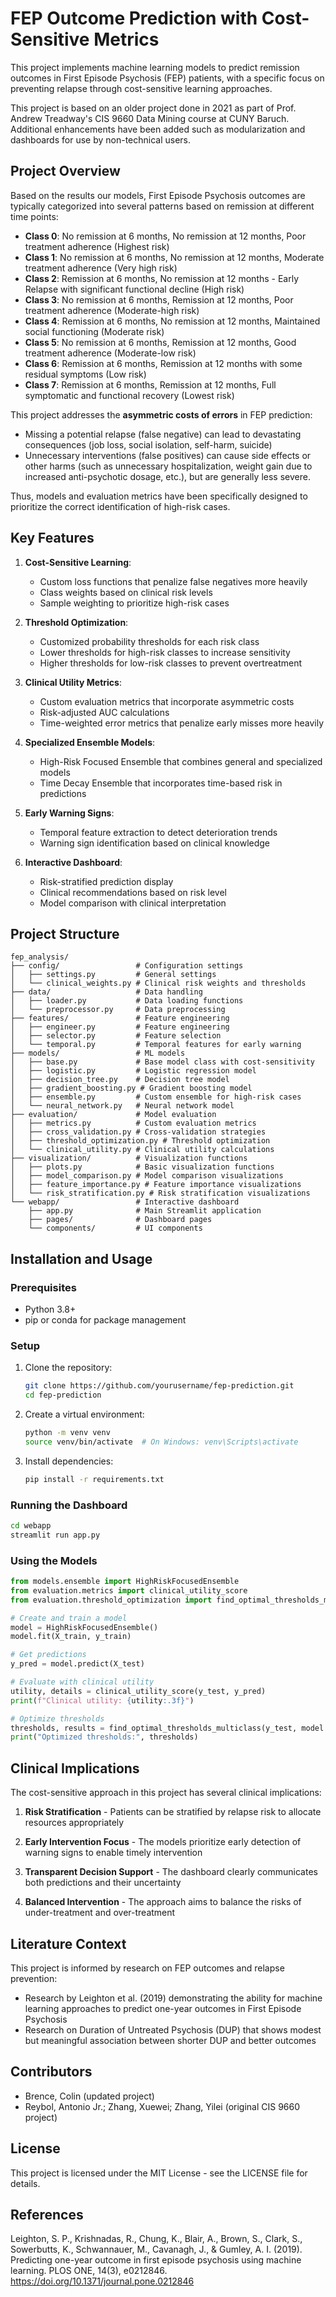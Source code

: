 # FEP Outcome Prediction with Cost-Sensitive Metrics

This project implements machine learning models to predict remission outcomes in First Episode Psychosis (FEP) patients, with a specific focus on preventing relapse through cost-sensitive learning approaches.

This project is based on an older project done in 2021 as part of Prof. Andrew Treadway's CIS 9660 Data Mining course at CUNY Baruch. Additional enhancements have been added such as modularization and dashboards for use by non-technical users. 

## Project Overview

Based on the results our models, First Episode Psychosis outcomes are typically categorized into several patterns based on remission at different time points:

- **Class 0**: No remission at 6 months, No remission at 12 months, Poor treatment adherence (Highest risk)
- **Class 1**: No remission at 6 months, No remission at 12 months, Moderate treatment adherence (Very high risk)
- **Class 2**: Remission at 6 months, No remission at 12 months - Early Relapse with significant functional decline (High risk)
- **Class 3**: No remission at 6 months, Remission at 12 months, Poor treatment adherence (Moderate-high risk)
- **Class 4**: Remission at 6 months, No remission at 12 months, Maintained social functioning (Moderate risk)
- **Class 5**: No remission at 6 months, Remission at 12 months, Good treatment adherence (Moderate-low risk)
- **Class 6**: Remission at 6 months, Remission at 12 months with some residual symptoms (Low risk)
- **Class 7**: Remission at 6 months, Remission at 12 months, Full symptomatic and functional recovery (Lowest risk)

This project addresses the **asymmetric costs of errors** in FEP prediction:

- Missing a potential relapse (false negative) can lead to devastating consequences (job loss, social isolation, self-harm, suicide)
- Unnecessary interventions (false positives) can cause side effects or other harms (such as unnecessary hospitalization, weight gain due to increased anti-psychotic dosage, etc.), but are generally less severe.

Thus, models and evaluation metrics have been specifically designed to prioritize the correct identification of high-risk cases.

## Key Features

1. **Cost-Sensitive Learning**:
   - Custom loss functions that penalize false negatives more heavily
   - Class weights based on clinical risk levels
   - Sample weighting to prioritize high-risk cases

2. **Threshold Optimization**:
   - Customized probability thresholds for each risk class
   - Lower thresholds for high-risk classes to increase sensitivity
   - Higher thresholds for low-risk classes to prevent overtreatment

3. **Clinical Utility Metrics**:
   - Custom evaluation metrics that incorporate asymmetric costs
   - Risk-adjusted AUC calculations
   - Time-weighted error metrics that penalize early misses more heavily

4. **Specialized Ensemble Models**:
   - High-Risk Focused Ensemble that combines general and specialized models
   - Time Decay Ensemble that incorporates time-based risk in predictions

5. **Early Warning Signs**:
   - Temporal feature extraction to detect deterioration trends
   - Warning sign identification based on clinical knowledge

6. **Interactive Dashboard**:
   - Risk-stratified prediction display
   - Clinical recommendations based on risk level
   - Model comparison with clinical interpretation

## Project Structure

```
fep_analysis/
├── config/                 # Configuration settings
│   ├── settings.py         # General settings
│   └── clinical_weights.py # Clinical risk weights and thresholds
├── data/                   # Data handling
│   ├── loader.py           # Data loading functions
│   └── preprocessor.py     # Data preprocessing
├── features/               # Feature engineering
│   ├── engineer.py         # Feature engineering
│   ├── selector.py         # Feature selection
│   └── temporal.py         # Temporal features for early warning
├── models/                 # ML models
│   ├── base.py             # Base model class with cost-sensitivity
│   ├── logistic.py         # Logistic regression model
│   ├── decision_tree.py    # Decision tree model
│   ├── gradient_boosting.py # Gradient boosting model
│   ├── ensemble.py         # Custom ensemble for high-risk cases
│   └── neural_network.py   # Neural network model
├── evaluation/             # Model evaluation
│   ├── metrics.py          # Custom evaluation metrics
│   ├── cross_validation.py # Cross-validation strategies
│   ├── threshold_optimization.py # Threshold optimization
│   └── clinical_utility.py # Clinical utility calculations
├── visualization/          # Visualization functions
│   ├── plots.py            # Basic visualization functions
│   ├── model_comparison.py # Model comparison visualizations
│   ├── feature_importance.py # Feature importance visualizations
│   └── risk_stratification.py # Risk stratification visualizations
└── webapp/                 # Interactive dashboard
    ├── app.py              # Main Streamlit application
    ├── pages/              # Dashboard pages
    └── components/         # UI components
```

## Installation and Usage

### Prerequisites

- Python 3.8+
- pip or conda for package management

### Setup

1. Clone the repository:
   ```bash
   git clone https://github.com/yourusername/fep-prediction.git
   cd fep-prediction
   ```

2. Create a virtual environment:
   ```bash
   python -m venv venv
   source venv/bin/activate  # On Windows: venv\Scripts\activate
   ```

3. Install dependencies:
   ```bash
   pip install -r requirements.txt
   ```

### Running the Dashboard

```bash
cd webapp
streamlit run app.py
```

### Using the Models

```python
from models.ensemble import HighRiskFocusedEnsemble
from evaluation.metrics import clinical_utility_score
from evaluation.threshold_optimization import find_optimal_thresholds_multiclass

# Create and train a model
model = HighRiskFocusedEnsemble()
model.fit(X_train, y_train)

# Get predictions
y_pred = model.predict(X_test)

# Evaluate with clinical utility
utility, details = clinical_utility_score(y_test, y_pred)
print(f"Clinical utility: {utility:.3f}")

# Optimize thresholds
thresholds, results = find_optimal_thresholds_multiclass(y_test, model.predict_proba(X_test))
print("Optimized thresholds:", thresholds)
```

## Clinical Implications

The cost-sensitive approach in this project has several clinical implications:

1. **Risk Stratification** - Patients can be stratified by relapse risk to allocate resources appropriately

2. **Early Intervention Focus** - The models prioritize early detection of warning signs to enable timely intervention

3. **Transparent Decision Support** - The dashboard clearly communicates both predictions and their uncertainty

4. **Balanced Intervention** - The approach aims to balance the risks of under-treatment and over-treatment

## Literature Context

This project is informed by research on FEP outcomes and relapse prevention:

- Research by Leighton et al. (2019) demonstrating the ability for machine learning approaches to predict one-year outcomes in First Episode Psychosis 
- Research on Duration of Untreated Psychosis (DUP) that shows modest but meaningful association between shorter DUP and better outcomes

## Contributors

- Brence, Colin (updated project)
- Reybol, Antonio Jr.; Zhang, Xuewei; Zhang, Yilei (original CIS 9660 project)

## License

This project is licensed under the MIT License - see the LICENSE file for details.

## References

Leighton, S. P., Krishnadas, R., Chung, K., Blair, A., Brown, S., Clark, S., Sowerbutts, K., Schwannauer, M., Cavanagh, J., & Gumley, A. I. (2019). Predicting one-year outcome in first episode psychosis using machine learning. PLOS ONE, 14(3), e0212846. https://doi.org/10.1371/journal.pone.0212846
